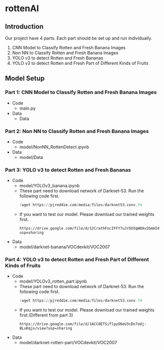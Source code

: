 # rottenAI

## Introduction
Our project have 4 parts. Each part should be set up and run individually. 
1) CNN Model to Classify Rotten and Fresh Banana Images
2) Non NN to Classify Rotten and Fresh Banana Images
3) YOLO v3 to detect Rotten and Fresh Bananas
4) YOLO v3 to detect Rotten and Fresh Part of Different Kinds of Fruits



## Model Setup

### Part 1: CNN Model to Classify Rotten and Fresh Banana Images
- Code
  - main.py
- Data
  - Data

### Part 2: Non NN to Classify Rotten and Fresh Banana Images
- Code
  - model/NonNN_RottenDetect.ipynb
- Data
  - model/Data

### Part 3: YOLO v3 to detect Rotten and Fresh Bananas
- Code
  - model/YOLOv3_banana.ipynb
  - These part need to download network of Darknet-53. Run the following code first.
    ```python
    !wget https://pjreddie.com/media/files/darknet53.conv.74
    ```
  - If you want to test our model. Please download our trained weights first.
    ```
    https://drive.google.com/file/d/12CrathFncIFFY7uJrDU3qWOAv2GmmI44/view?usp=sharing
    ```
- Data
  - model/darknet-banana/VOCdevkit/VOC2007
  

### Part 4: YOLO v3 to detect Rotten and Fresh Part of Different Kinds of Fruits
- Code
  - model/YOLOv3_rotten_part.ipynb
  - These part need to download network of Darknet-53. Run the following code first.
    ```python
    !wget https://pjreddie.com/media/files/darknet53.conv.74
    ```
  - If you want to test our model. Please download our trained weights first.(Different from part 3)
    ```
    https://drive.google.com/file/d/1ACC8ETSiflpyO6eU3cDn7oUj-BLuKqjx/view?usp=sharing
    ```
- Data
  - model/darknet-rotten-part/VOCdevkit/VOC2007




